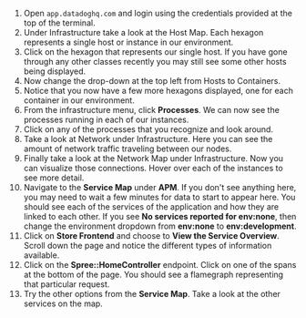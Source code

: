 1.  Open `app.datadoghq.com` and login using the credentials provided at the top of the terminal. 
2.  Under Infrastructure take a look at the Host Map. Each hexagon represents a single host or instance in our environment. 
3.  Click on the hexagon that represents our single host. If you have gone through any other classes recently you may still see some other hosts being displayed.
4.  Now change the drop-down at the top left from Hosts to Containers. 
5.  Notice that you now have a few more hexagons displayed, one for each container in our environment. 
6.  From the infrastructure menu, click **Processes**. We can now see the processes running in each of our instances.
7.  Click on any of the processes that you recognize and look around.
8.  Take a look at Network under Infrastructure. Here you can see the amount of network traffic traveling between our nodes.
9.  Finally take a look at the Network Map under Infrastructure. Now you can visualize those connections. Hover over each of the instances to see more detail.
10. Navigate to the **Service Map** under **APM**. If you don't see anything here, you may need to wait a few minutes for data to start to appear here. You should see each of the services of the application and how they are linked to each other. If you see **No services reported for env:none**, then change the environment dropdown from **env:none** to **env:development**.
11. Click on **Store Frontend** and choose to **View the Service Overview**. Scroll down the page and notice the different types of information available. 
12. Click on the **Spree::HomeController** endpoint. Click on one of the spans at the bottom of the page. You should see a flamegraph representing that particular request. 
13. Try the other options from the **Service Map**. Take a look at the other services on the map.
